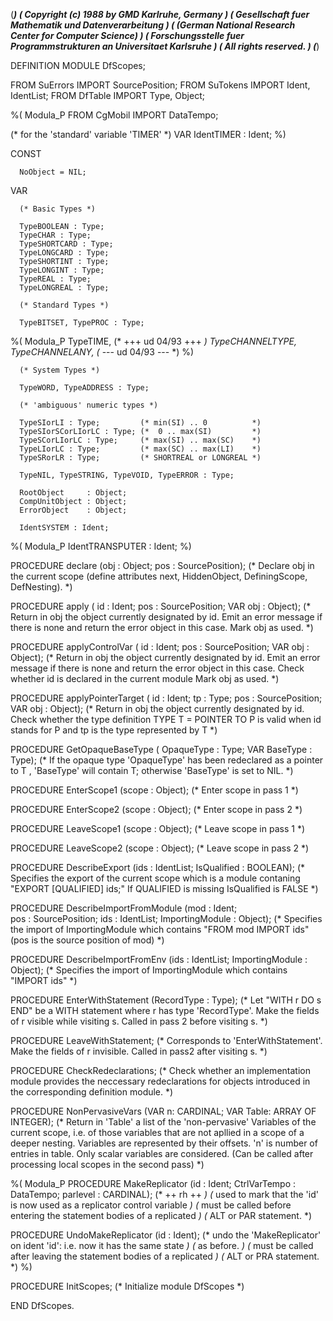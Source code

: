 (******************************************************************************)
(* Copyright (c) 1988 by GMD Karlruhe, Germany				      *)
(* Gesellschaft fuer Mathematik und Datenverarbeitung			      *)
(* (German National Research Center for Computer Science)		      *)
(* Forschungsstelle fuer Programmstrukturen an Universitaet Karlsruhe	      *)
(* All rights reserved.							      *)
(******************************************************************************)

DEFINITION MODULE DfScopes;

   FROM SuErrors IMPORT
      SourcePosition;
   FROM SuTokens IMPORT
      Ident,
      IdentList;
   FROM DfTable IMPORT
      Type,
      Object;

%( Modula_P
  FROM CgMobil IMPORT DataTempo;

   (* for the 'standard' variable 'TIMER' *)
  VAR
     IdentTIMER : Ident;
%)

   CONST

      NoObject = NIL;


   VAR

      (* Basic Types *)

      TypeBOOLEAN : Type;
      TypeCHAR : Type;
      TypeSHORTCARD : Type;
      TypeLONGCARD : Type;
      TypeSHORTINT : Type;
      TypeLONGINT : Type;
      TypeREAL : Type;
      TypeLONGREAL : Type;

      (* Standard Types *)

      TypeBITSET, TypePROC : Type;
%( Modula_P
      TypeTIME,
      (* +++ ud 04/93 +++ *)
      TypeCHANNELTYPE,
      TypeCHANNELANY,
      (* --- ud 04/93 --- *)
%)

      (* System Types *)

      TypeWORD, TypeADDRESS : Type;

      (* 'ambiguous' numeric types *)

      TypeSIorLI : Type;         (* min(SI) .. 0          *)
      TypeSIorSCorLIorLC : Type; (*  0 .. max(SI)         *)
      TypeSCorLIorLC : Type;     (* max(SI) .. max(SC)    *)
      TypeLIorLC : Type;         (* max(SC) .. max(LI)    *)
      TypeSRorLR : Type;         (* SHORTREAL or LONGREAL *)

      TypeNIL, TypeSTRING, TypeVOID, TypeERROR : Type;

      RootObject     : Object;
      CompUnitObject : Object;
      ErrorObject    : Object;

      IdentSYSTEM : Ident;
%( Modula_P
      IdentTRANSPUTER : Ident;
%)


   PROCEDURE declare
      (obj : Object;
       pos : SourcePosition);
   (* Declare obj in the current scope
      (define attributes next, HiddenObject, DefiningScope, DefNesting).  *)

   PROCEDURE apply
      (    id  : Ident;
	   pos : SourcePosition;
       VAR obj : Object);
   (* Return in obj the object currently designated by id.
      Emit an error message if there is none and return
      the error object in this case.
      Mark obj as used.  *)

   PROCEDURE applyControlVar
      (    id  : Ident;
	   pos : SourcePosition;
       VAR obj : Object);
   (* Return in obj the object currently designated by id.
      Emit an error message if there is none and return
      the error object in this case.
      Check whether id is declared in the current module
      Mark obj as used.  *)

   PROCEDURE applyPointerTarget
      (    id  : Ident;
	   tp  : Type;
	   pos : SourcePosition;
       VAR obj : Object);
   (* Return in obj the object currently designated by id.
      Check whether the type definition
      TYPE T = POINTER TO P
      is valid when id stands for P and tp is the type represented by T *)

   PROCEDURE GetOpaqueBaseType
      (    OpaqueType : Type;
       VAR BaseType   : Type);
   (* If the opaque type 'OpaqueType' has been redeclared
      as a pointer to T , 'BaseType' will contain T;
      otherwise 'BaseType' is set to NIL.  *)

   PROCEDURE EnterScope1
      (scope : Object);
   (* Enter scope in pass 1 *)

   PROCEDURE EnterScope2
      (scope : Object);
   (* Enter scope in pass 2 *)

   PROCEDURE LeaveScope1
      (scope : Object);
   (* Leave scope in pass 1 *)

   PROCEDURE LeaveScope2
      (scope : Object);
   (* Leave scope in pass 2 *)

   PROCEDURE DescribeExport
      (ids         : IdentList;
       IsQualified : BOOLEAN);
   (* Specifies the export of the current scope
      which is a module contaning
      "EXPORT [QUALIFIED] ids;"
      If QUALIFIED is missing IsQualified is FALSE *)

   PROCEDURE DescribeImportFromModule
      (mod             : Ident;      
       pos             : SourcePosition;
       ids             : IdentList;
       ImportingModule : Object);
   (* Specifies the import of ImportingModule
      which contains
      "FROM mod IMPORT ids"
      (pos is the source position of mod) *)

   PROCEDURE DescribeImportFromEnv
      (ids             : IdentList;
       ImportingModule : Object);
   (* Specifies the import of ImportingModule
      which contains
      "IMPORT ids" *)


   PROCEDURE EnterWithStatement
      (RecordType : Type);
   (* Let "WITH r DO s END" be a WITH statement
      where r has type 'RecordType'.
      Make the fields of r visible while visiting s.
      Called in pass 2 before visiting s.  *)

   PROCEDURE LeaveWithStatement;
   (* Corresponds to 'EnterWithStatement'.
      Make the fields of r invisible.
      Called in pass2 after visiting s.  *)

   PROCEDURE CheckRedeclarations;
   (* Check whether an implementation module provides
      the neccessary redeclarations for objects introduced
      in the corresponding definition module.  *)

   PROCEDURE NonPervasiveVars
      (VAR n: CARDINAL; VAR Table: ARRAY OF INTEGER);
   (* Return in 'Table' a list of the 'non-pervasive' Variables of the current
      scope, i.e. of those variables that are not apllied in a scope
      of a deeper nesting.  Variables are represented by their offsets.
      'n' is number of entries in table.
      Only scalar variables are considered.
      (Can be called after processing local scopes in the second pass) *)

%( Modula_P
  PROCEDURE MakeReplicator (id : Ident; CtrlVarTempo : DataTempo; parlevel : CARDINAL);  (* ++ rh ++ *)
  (* used to mark that the 'id' is now used as a replicator control variable *)
  (* must be called before entering the statement bodies of a replicated     *)
  (* ALT or PAR statement.                                                   *)

  PROCEDURE UndoMakeReplicator (id : Ident);
  (* undo the 'MakeReplicator' on ident 'id': i.e. now it has the same state *)
  (* as before.                                                              *)
  (* must be called after leaving the statement bodies of a replicated       *)
  (* ALT or PRA statement.                                                   *)
%)


   PROCEDURE InitScopes;
   (* Initialize module DfScopes *)

END DfScopes.
